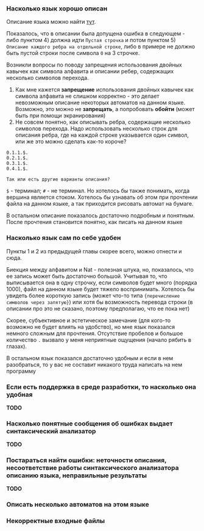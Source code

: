 ### Насколько язык хорошо описан
Описание языка можно найти [тут](https://github.com/Frosendroska/fl-2021-hse-win/blob/HW04/solution/my-automat.md). 

Показалось, что в описании была допущена ошибка в следующем - либо пунктом 4) должна идти `Пустая строчка` и потом пунктом 5) `Описание каждого ребра на отдельной строке`, либо в примере не должно быть пустой строки после символа `0` на 3 строчке.

Возникли вопросы по поводу запрещения использования двойных кавычек как символа алфавита и описании ребер, содержащих несколько символов перехода.
1. Как мне кажется **запрещение** использования двойных кавычек как символа алфавита не слишком корректно - это делает невозможным описание некоторых автоматов на данном языке. Возможно, это можно не **запрещать**, а попробовать **обойти** (может быть при помощи экранирования)
2. Не совсем понятно, как описывать ребра, содержащие несколько символов перехода. Надо использовать несколько строк для описания ребра, где на каждой строке указывается один символ, или же это можно сделать как-то короче?
```
0.1.1.$.
0.2.1.$.
0.3.1.$.
0.4.1.$.

Так или есть другие варианты описания?
```

`$` - терминал; `#` - не терминал. Но хотелось бы также понимать, когда вершина является стоком. Хотелось бы узнавать об этом при прочтении файла на данном языке, а так приходится рисовать автомат на бумаге.

В остальном описание показалось достаточно подробным и понятным. После прочтения становится понятно, как писать на данном языке

### Насколько язык сам по себе удобен
Пункты 1 и 2 из предыдущей главы скорее всего, можно отнести и сюда. 

Биекция между алфавитом и Nat - полезная штука, но, показалось, что ее запись может быть достаточно большой. Учитывая то, что выписывается она в одну строчку, если символов будет много (порядка 1000), файл на данном языке будет тяжело воспринимать. Хотелось бы увидеть более короткую запись (может что-то типа `{перечисление символов через запятую}`) или хотя бы возможность перевода строки (в описании про это не сказано, поэтому предполагаю, что ее пока нет)

Скорее, субъективное и эстетическое замечание (для кого-то возможно не будет влиять на удобство), но мне язык показался немного сложным для прочтения. Отсутствие пробелов и большое количество `.` вызвало у меня неприятные ощущения (начало рябить в глазах).

В остальном язык показался достаточно удобным и если в нем разобраться, то у вас не составит никакого труда написать на нем программу

### Если есть поддержка в среде разработки, то насколько она удобная
**TODO**

### Насколько понятные сообщения об ошибках выдает синтаксический анализатор
**TODO**

### Постараться найти ошибки: неточности описания, несоответствие работы синтаксического анализатора описанию языка, неправильные результаты
**TODO**

### Описать несколько автоматов на этом языке


### Некорректные входные файлы